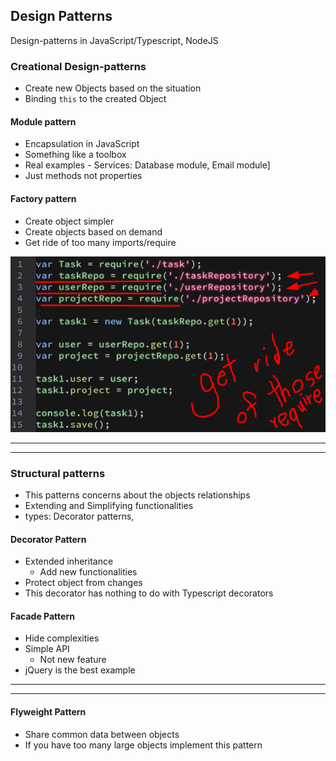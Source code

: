 ## Design Patterns

Design-patterns in JavaScript/Typescript, NodeJS

### Creational Design-patterns

- Create new Objects based on the situation
- Binding `this` to the created Object

#### Module pattern

- Encapsulation in JavaScript
- Something like a toolbox
- Real examples - Services: Database module, Email module]
- Just methods not properties

#### Factory pattern

- Create object simpler
- Create objects based on demand
- Get ride of too many imports/require

<img src="./assets/factory-pattern1.png" width="600px"></img>

---

---

### Structural patterns

- This patterns concerns about the objects relationships
- Extending and Simplifying functionalities
- types: Decorator patterns,

#### Decorator Pattern

- Extended inheritance
  - Add new functionalities
- Protect object from changes
- This decorator has nothing to do with Typescript decorators

#### Facade Pattern

- Hide complexities
- Simple API
  - Not new feature
- jQuery is the best example

---

---

#### Flyweight Pattern

- Share common data between objects
- If you have too many large objects implement this pattern
